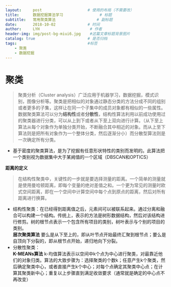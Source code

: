 ```yaml
---
layout:     post                    # 使用的布局（不需要改）
title:      数据挖掘算法学习	           	# 标题 
subtitle:   常用聚类算法					# 副标题
date:       2018-10-02              # 时间
author:     LYH                      # 作者
header-img: img/post-bg-miui6.jpg    #这篇文章标题背景图片
catalog: true                       # 是否归档
tags:                               #标签
    - 聚类
    - 数据挖掘
---
```


# 聚类
> 聚类分析（Cluster analysis）广泛应用于机器学习，数据挖掘，模式识别，图像分析等。聚类是把相似的对象通过静态分类的方法分成不同的组别或者更多的子集，这样让在同一个子集中的成员对象都有相似的一些属性。  
> 数据聚类算法可以分为**结构性**或者**分散性**，结构性算法利用以前成功使用过的聚类器进行分类，可以从上到下或者从下至上双向进行计算。（从下至上算法从每个对象作为单独分类开始，不断融合其中相近的对象。而从上至下算法则是把所有对象作为一个整体分类，然后逐渐分小）而分散型算法则是一次确定所有分类。

* 基于密度的聚类算法，是为了挖掘有任意形状特性的类别而发明的。此算法把一个类别视为数据集中大于某阙值的一个区域（DBSCAN和OPTICS）   

**距离的定义**  
> 在结构性聚类中，关键性的一步就是要选择测量的距离。一个简单的测量就是使用曼哈顿距离，即每个变量的绝对差值之和。一个更为常见的测量时欧式空间距离，即在一个空间中计算空间中每个点到原点的距离，然后对所有距离进行换算。
   
* 结构性聚类：在已经得到距离值之后，元素间可以被联系起来。通过分离和融合可以构建一个结构。传统上，表示的方法是树形数据结构，然后对该结构进行修剪。树的根节点表示一个包含所有项目的类别，树叶表示与个别的项目的类别。  
**层次聚类算法** 要么是从下至上的，即从叶节点开始最终汇聚到根节点；要么是自顶向下分裂的，即从根节点开始，递归地向下分裂。  
* 分散性聚类：  
**K-MEANs算法** k-均值算法表示以空间中k个点为中心进行聚类，对最靠近他们的对象归类。算法的大致步骤为：选择聚类的个数k；任意产生k个聚类，然后确定聚类中心，或者直接产生k个中心；对每个点确定其聚类中心点；在计算其聚类新中心；重复以上步骤直到满足收敛要求（通常就是确定的中心点不再改变）